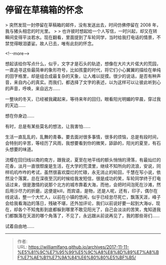 # 停留在草稿箱的怀念


&gt; 突然发现一封停留在草稿箱的邮件，没有发送出去，时间仿佛停留在 2008 年，我与猪头相恋的时光里。
&gt; 
&gt; 也许彼时想起给一个人写信，一时兴起，却又在转瞬间变得平淡若水。现在翻看，里面提到了车轮同学，当时给我打电话的情景，不禁觉得眼泪婆娑。故人已去，唯有此刻的怀念。

&lt;!--more--&gt;

想起该给你写点什么，似乎，文字才是石头的轨迹，想像在大片大片偌大的荒园，一直追寻这些最简单的象形符号，比如孩童的时代，将它们小心翼翼的描绘在单纯的田字格里，却是组合成最复杂的天象，让人难以捉摸。很少的说话，是否有种声音，来自内心的真实。而我们，都选择了文字的表述，以为这样可以让彼此听到心的声音，呼唤，来自远方……

一整块的冬天，已经被我藏起来，等待来年的回归，眼看阳光明媚的早晨，穿过我的天边……

想在你身边……

有时，总是有某些莫名的想法，让我害怕……

生活一直乱乱的，乱舞的青春。要去面对很多事情，很多的烦恼，总是有段时间，会特别的辛苦，等经历了风雨，我想要看到你的微笑，舔舔的，阳光的夏至，有石头想要的味道。

流樱在回归线以南的南方，跟我说，夏至在地平线的额头悄悄的滑落，有最灿烂的花香，淡月一直很颓废是生活，在大学的荒漠里，继续不知所向的流浪，安说，同样叽叽咋咋的考试，虽然很喜欢糜烂的忙碌，永无消止的轮回，千慧在写小说，依然没个落寞，总在深夜至沉的时候给我发短信，很是成功的笑，车轮同学终于打电话过来，很是激情的说那个北方的城市靠着大海，而他，会把时间泡死在沙滩，然后用沙尽力的折磨，这便是kill，而宾语，是物，还是人呢，还有，印子，偶尔在线说话，整一个大忙人，以前在小镇的悠闲，似乎已经怠尽死亡，飘落天涯，峰子会给我看海边的落日，残破不堪，还外加评论，我们以前说好要一起到大海qi，现在，却各个不知鬼影到底都躲到哪里不敢见阳光了，自己会淡淡的苦笑，鬼知道我们都飘落在天涯的哪个角落了，不见了，永远跟从前说再见了，我的那些哥们……

试着自由地……



---

> 作者:   
> URL: https://williamlfang.github.io/archives/2017-11-11-%E5%81%9C%E7%95%99%E5%9C%A8%E8%8D%89%E7%A8%BF%E7%AE%B1%E7%9A%84%E6%80%80%E5%BF%B5/  

